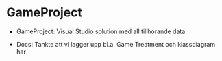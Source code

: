 GameProject
===========
- GameProject: Visual Studio solution med all tillhorande data

- Docs: Tankte att vi lagger upp bl.a. Game Treatment och klassdiagram har
